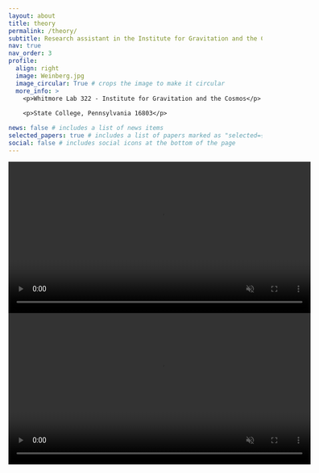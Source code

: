 ```yaml
---
layout: about
title: theory
permalink: /theory/
subtitle: Research assistant in the Institute for Gravitation and the Cosmos
nav: true
nav_order: 3
profile:
  align: right
  image: Weinberg.jpg
  image_circular: True # crops the image to make it circular
  more_info: >
    <p>Whitmore Lab 322 - Institute for Gravitation and the Cosmos</p>
    
    <p>State College, Pennsylvania 16803</p>

news: false # includes a list of news items
selected_papers: true # includes a list of papers marked as "selected={true}"
social: false # includes social icons at the bottom of the page
---
```


<video src="/assets/videos/ccmodel.mp4" autoplay loop muted controls style="width: 600px; height: auto;">
    Your browser does not support the video tag.
</video>

<video src="/assets/videos/SignatureChange.mp4" autoplay loop muted controls style="width: 600px; height: auto;">
    Your browser does not support the video tag.
</video>